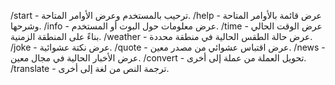 /start - ترحيب بالمستخدم وعرض الأوامر المتاحة.
/help - عرض قائمة بالأوامر المتاحة وشرحها.
/info - عرض معلومات حول البوت أو المستخدم.
/time - عرض الوقت الحالي بناءً على المنطقة الزمنية.
/weather - عرض حالة الطقس الحالية في منطقة محددة.
/joke - عرض نكتة عشوائية.
/quote - عرض اقتباس عشوائي من مصدر معين.
/news - عرض الأخبار الحالية في مجال معين.
/convert - تحويل العملة من عملة إلى أخرى.
/translate - ترجمة النص من لغة إلى أخرى.

